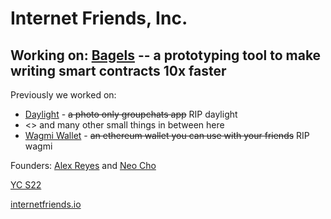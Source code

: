 # Internet Friends, Inc. 

## Working on: [Bagels](https://github.com/Alex-Neo-Projects/bagels) -- a prototyping tool to make writing smart contracts 10x faster

Previously we worked on: 
- [Daylight](https://www.daylightapp.xyz/) - ~~a photo only groupchats app~~ RIP daylight
- <> and many other small things in between here
- [Wagmi Wallet](https://www.wagmiapp.com/) - ~~an ethereum wallet you can use with your friends~~ RIP wagmi

Founders: [Alex Reyes](https://www.alexreyes.dev) and [Neo Cho](https://neooo.xyz/)

[YC S22](https://www.ycombinator.com/companies/internet-friends)

[internetfriends.io](https://internetfriends.io)
